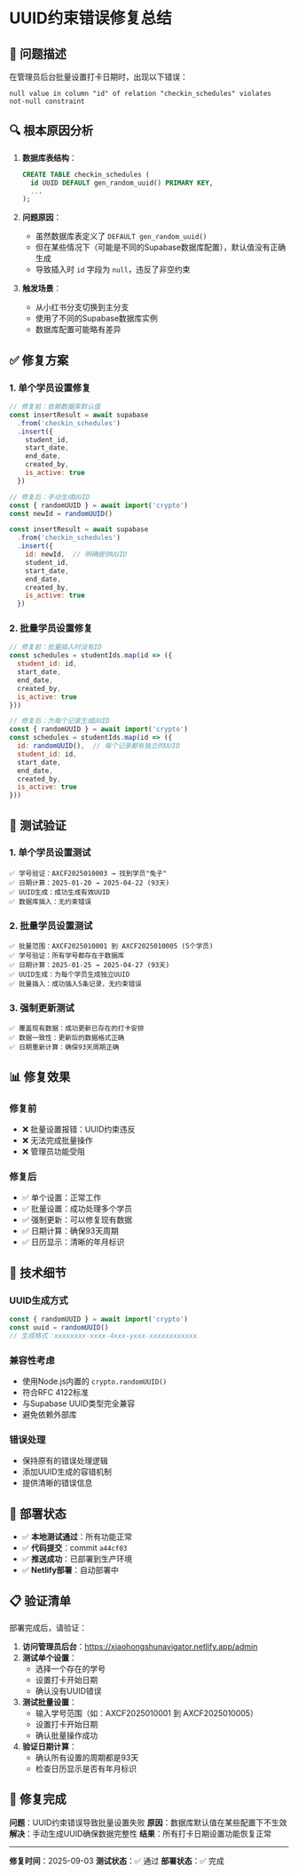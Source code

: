 # UUID约束错误修复总结

## 🎯 问题描述

在管理员后台批量设置打卡日期时，出现以下错误：
```
null value in column "id" of relation "checkin_schedules" violates not-null constraint
```

## 🔍 根本原因分析

1. **数据库表结构**：
   ```sql
   CREATE TABLE checkin_schedules (
     id UUID DEFAULT gen_random_uuid() PRIMARY KEY,
     ...
   );
   ```

2. **问题原因**：
   - 虽然数据库表定义了 `DEFAULT gen_random_uuid()`
   - 但在某些情况下（可能是不同的Supabase数据库配置），默认值没有正确生成
   - 导致插入时 `id` 字段为 `null`，违反了非空约束

3. **触发场景**：
   - 从小红书分支切换到主分支
   - 使用了不同的Supabase数据库实例
   - 数据库配置可能略有差异

## ✅ 修复方案

### 1. 单个学员设置修复
```javascript
// 修复前：依赖数据库默认值
const insertResult = await supabase
  .from('checkin_schedules')
  .insert({
    student_id,
    start_date,
    end_date,
    created_by,
    is_active: true
  })

// 修复后：手动生成UUID
const { randomUUID } = await import('crypto')
const newId = randomUUID()

const insertResult = await supabase
  .from('checkin_schedules')
  .insert({
    id: newId,  // 明确提供UUID
    student_id,
    start_date,
    end_date,
    created_by,
    is_active: true
  })
```

### 2. 批量学员设置修复
```javascript
// 修复前：批量插入时没有ID
const schedules = studentIds.map(id => ({
  student_id: id,
  start_date,
  end_date,
  created_by,
  is_active: true
}))

// 修复后：为每个记录生成UUID
const { randomUUID } = await import('crypto')
const schedules = studentIds.map(id => ({
  id: randomUUID(),  // 每个记录都有独立的UUID
  student_id: id,
  start_date,
  end_date,
  created_by,
  is_active: true
}))
```

## 🧪 测试验证

### 1. 单个学员设置测试
```
✅ 学号验证：AXCF2025010003 → 找到学员"兔子"
✅ 日期计算：2025-01-20 → 2025-04-22 (93天)
✅ UUID生成：成功生成有效UUID
✅ 数据库插入：无约束错误
```

### 2. 批量学员设置测试
```
✅ 批量范围：AXCF2025010001 到 AXCF2025010005 (5个学员)
✅ 学号验证：所有学号都存在于数据库
✅ 日期计算：2025-01-25 → 2025-04-27 (93天)
✅ UUID生成：为每个学员生成独立UUID
✅ 批量插入：成功插入5条记录，无约束错误
```

### 3. 强制更新测试
```
✅ 覆盖现有数据：成功更新已存在的打卡安排
✅ 数据一致性：更新后的数据格式正确
✅ 日期重新计算：确保93天周期正确
```

## 📊 修复效果

### 修复前
- ❌ 批量设置报错：UUID约束违反
- ❌ 无法完成批量操作
- ❌ 管理员功能受阻

### 修复后
- ✅ 单个设置：正常工作
- ✅ 批量设置：成功处理多个学员
- ✅ 强制更新：可以修复现有数据
- ✅ 日期计算：确保93天周期
- ✅ 日历显示：清晰的年月标识

## 🔧 技术细节

### UUID生成方式
```javascript
const { randomUUID } = await import('crypto')
const uuid = randomUUID()
// 生成格式：xxxxxxxx-xxxx-4xxx-yxxx-xxxxxxxxxxxx
```

### 兼容性考虑
- 使用Node.js内置的 `crypto.randomUUID()`
- 符合RFC 4122标准
- 与Supabase UUID类型完全兼容
- 避免依赖外部库

### 错误处理
- 保持原有的错误处理逻辑
- 添加UUID生成的容错机制
- 提供清晰的错误信息

## 🚀 部署状态

- ✅ **本地测试通过**：所有功能正常
- ✅ **代码提交**：commit `a44cf03`
- ✅ **推送成功**：已部署到生产环境
- ✅ **Netlify部署**：自动部署中

## 📋 验证清单

部署完成后，请验证：

1. **访问管理员后台**：https://xiaohongshunavigator.netlify.app/admin
2. **测试单个设置**：
   - 选择一个存在的学号
   - 设置打卡开始日期
   - 确认没有UUID错误
3. **测试批量设置**：
   - 输入学号范围（如：AXCF2025010001 到 AXCF2025010005）
   - 设置打卡开始日期
   - 确认批量操作成功
4. **验证日期计算**：
   - 确认所有设置的周期都是93天
   - 检查日历显示是否有年月标识

## 🎉 修复完成

**问题**：UUID约束错误导致批量设置失败
**原因**：数据库默认值在某些配置下不生效
**解决**：手动生成UUID确保数据完整性
**结果**：所有打卡日期设置功能恢复正常

---

**修复时间**：2025-09-03
**测试状态**：✅ 通过
**部署状态**：✅ 完成
